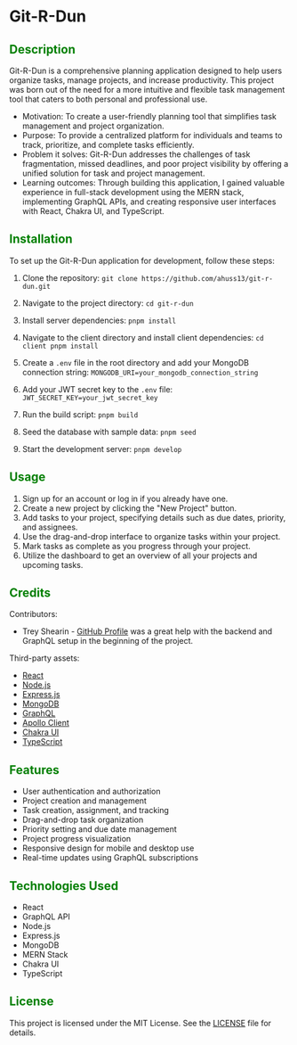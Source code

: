 # Git-R-Dun

## <span style="color:green">Description</span>

Git-R-Dun is a comprehensive planning application designed to help users organize tasks, manage projects, and increase productivity. This project was born out of the need for a more intuitive and flexible task management tool that caters to both personal and professional use.

- Motivation: To create a user-friendly planning tool that simplifies task management and project organization.
- Purpose: To provide a centralized platform for individuals and teams to track, prioritize, and complete tasks efficiently.
- Problem it solves: Git-R-Dun addresses the challenges of task fragmentation, missed deadlines, and poor project visibility by offering a unified solution for task and project management.
- Learning outcomes: Through building this application, I gained valuable experience in full-stack development using the MERN stack, implementing GraphQL APIs, and creating responsive user interfaces with React, Chakra UI, and TypeScript.

## <span style="color:green">Installation</span>

To set up the Git-R-Dun application for development, follow these steps:

1. Clone the repository: `git clone https://github.com/ahuss13/git-r-dun.git  `

2. Navigate to the project directory: `cd git-r-dun  `

3. Install server dependencies: `pnpm install  `

4. Navigate to the client directory and install client dependencies: `cd client
pnpm install  `

5. Create a `.env` file in the root directory and add your MongoDB connection string: `MONGODB_URI=your_mongodb_connection_string  `

6. Add your JWT secret key to the `.env` file: `JWT_SECRET_KEY=your_jwt_secret_key  `

7. Run the build script: `pnpm build  `

8. Seed the database with sample data: `pnpm seed  `

9. Start the development server: `pnpm develop  `

## <span style="color:green">Usage</span>

1. Sign up for an account or log in if you already have one.
2. Create a new project by clicking the "New Project" button.
3. Add tasks to your project, specifying details such as due dates, priority, and assignees.
4. Use the drag-and-drop interface to organize tasks within your project.
5. Mark tasks as complete as you progress through your project.
6. Utilize the dashboard to get an overview of all your projects and upcoming tasks.

## <span style="color:green">Credits</span>

Contributors:

- Trey Shearin - [GitHub Profile](https://github.com/wshearin3) was a great help with the backend and GraphQL setup in the beginning of the project.

Third-party assets:

- [React](https://reactjs.org/)
- [Node.js](https://nodejs.org/)
- [Express.js](https://expressjs.com/)
- [MongoDB](https://www.mongodb.com/)
- [GraphQL](https://graphql.org/)
- [Apollo Client](https://www.apollographql.com/docs/react/)
- [Chakra UI](https://chakra-ui.com/)
- [TypeScript](https://www.typescriptlang.org/)

## <span style="color:green">Features</span>

- User authentication and authorization
- Project creation and management
- Task creation, assignment, and tracking
- Drag-and-drop task organization
- Priority setting and due date management
- Project progress visualization
- Responsive design for mobile and desktop use
- Real-time updates using GraphQL subscriptions

## <span style="color:green">Technologies Used</span>

- React
- GraphQL API
- Node.js
- Express.js
- MongoDB
- MERN Stack
- Chakra UI
- TypeScript

## <span style="color:green">License</span>

This project is licensed under the MIT License. See the [LICENSE](LICENSE) file for details.
